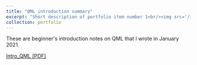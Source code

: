 ```yaml
---
title: "QML introduction summary"
excerpt: "Short description of portfolio item number 1<br/><img src='/images/500x300.png'>"
collection: portfolio
---
```


These are beginner's introduction notes on QML that I wrote in January 2021. 

[Intro_QML [PDF]](http://AroosaIjaz.github.io/files/Intro_qml_website.pdf)
